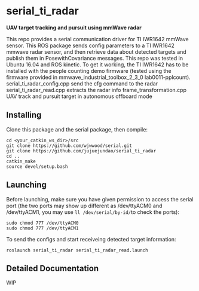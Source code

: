 serial_ti_radar
===========================
**UAV target tracking and pursuit using mmWave radar**

This repo provides a serial communication driver for TI IWR1642 mmWave sensor. This ROS package sends config parameters to a TI IWR1642 mmwave radar sensor, and then retrieve data about detected targets and publish them in PosewithCovariance messages.
This repo was tested in Ubuntu 16.04 and ROS kinetic.
To get it working, the TI IWR1642 has to be installed with the people counting demo firmware (tested using the firmware provided in mmwave_industrial_toolbox_2_3_0 lab0011-pplcount).
serial_ti_radar_config.cpp send the cfg command to the radar
serial_ti_radar_read.cpp extracts the radar info
frame_transformation.cpp UAV track and pursuit target in autonomous offboard mode

Installing
---------------------------
Clone this package and the serial package, then compile:

```
cd <your_catkin_ws_dir>/src
git clone https://github.com/wjwwood/serial.git
git clone https://github.com/jujuejundao/serial_ti_radar
cd ..
catkin_make
source devel/setup.bash
```

Launching
---------------------------
Before launching, make sure you have given permission to access the serial port (the two ports may show up different as /dev/ttyACM0 and /dev/ttyACM1, you may use ```ll /dev/serial/by-id/```to check the ports):

```
sudo chmod 777 /dev/ttyACM0
sudo chmod 777 /dev/ttyACM1

```
To send the configs and start receiveing detected target information:
```
roslaunch serial_ti_radar serial_ti_radar_read.launch

```

Detailed Documentation
---------------------------
WIP
